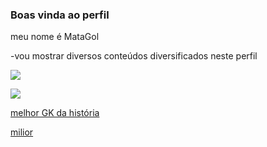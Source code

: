 ### Boas vinda ao perfil 

meu nome é MataGol

-vou mostrar diversos conteúdos diversificados neste perfil


![](https://media.tenor.com/tP7v1dUc2y0AAAAd/ronaldinho-ronaldinho-gaucho.gif)






![](https://media.tenor.com/nfZi0s3ANcMAAAAC/soccer-soccer4life.gif)

[melhor GK da história](https://youtube.com/shorts/43jzEK9RpRQ?si=cxmhtIhkWPAOZVhW)


[milior](https://youtube.com/shorts/pl47oIab2x0?si=osblf_Kn27gWY4oA)
